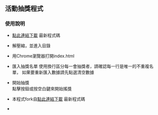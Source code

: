 ## 活動抽獎程式

### 使用說明

- [點此連結下載](https://github.com/pmcamp/lucky/zipball/master) 最新程式碼
- 解壓縮，並進入目錄
- 用Chrome瀏覽器打開index.html
- 匯入抽獎名單
  使用換行區分每一會抽獎者，請確認每一行是唯一的不重複名單，
  如果要重新匯入數據請先點選清空數據
- 開始抽獎  
  點擊按鈕或按空白鍵來開始搖獎


- 本程式fork自[點此連結下載](https://github.com/pmcamp/lucky/zipball/master) 最新程式碼
- 
